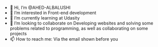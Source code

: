 - 👋 Hi, I’m @AHED-ALBALUSHI
- 👀 I’m interested in Front-end development
- 🌱 I’m currently learning at Udasity
- 💞️ I’m looking to collaborate on Developing websites and solving some problems related to programming, as well as collaborating on some projects
- 📫 How to reach me: Via the email shown before you

<!---
AHED-ALBALUSHI/AHED-ALBALUSHI is a ✨ special ✨ repository because its `README.md` (this file) appears on your GitHub profile.
You can click the Preview link to take a look at your changes.
--->
